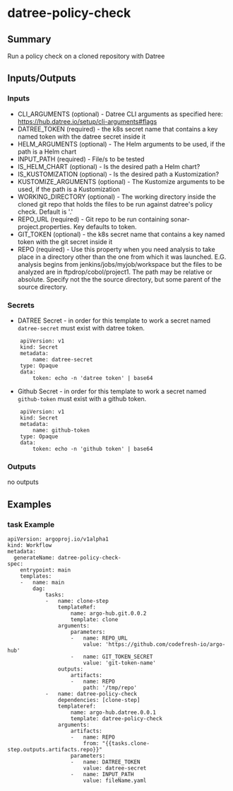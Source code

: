 # datree-policy-check

## Summary
Run a policy check on a cloned repository with Datree

## Inputs/Outputs

### Inputs
* CLI_ARGUMENTS (optional) - Datree CLI arguments as specified here: https://hub.datree.io/setup/cli-arguments#flags
* DATREE_TOKEN (required) - the k8s secret name that contains a key named token with the datree secret inside it
* HELM_ARGUMENTS (optional) - The Helm arguments to be used, if the path is a Helm chart
* INPUT_PATH (required) - File/s to be tested
* IS_HELM_CHART (optional) - Is the desired path a Helm chart?
* IS_KUSTOMIZATION (optional) - Is the desired path a Kustomization?
* KUSTOMIZE_ARGUMENTS (optional) - The Kustomize arguments to be used, if the path is a Kustomization
* WORKING_DIRECTORY (optional) - The working directory inside the cloned git repo that holds the files to be run against datree's policy check. Default is '.'
* REPO_URL (required) - Git repo to be run containing sonar-project.properties. Key defaults to token.
* GIT_TOKEN (optional) - the k8s secret name that contains a key named token with the git secret inside it
* REPO (required) - Use this property when you need analysis to take place in a directory other than the one from which it was launched. E.G. analysis begins from jenkins/jobs/myjob/workspace but the files to be analyzed are in ftpdrop/cobol/project1. The path may be relative or absolute. Specify not the the source directory, but some parent of the source directory.

### Secrets
* DATREE Secret - in order for this template to work a secret named `datree-secret` must exist with datree token.
```
    apiVersion: v1
    kind: Secret
    metadata:
        name: datree-secret
    type: Opaque
    data:
        token: echo -n 'datree token' | base64
```

* Github Secret - in order for this template to work a secret named `github-token` must exist with a github token.
```
    apiVersion: v1
    kind: Secret
    metadata:
        name: github-token
    type: Opaque
    data:
        token: echo -n 'github token' | base64
```

### Outputs
no outputs

## Examples

### task Example
```
apiVersion: argoproj.io/v1alpha1
kind: Workflow
metadata:
  generateName: datree-policy-check-
spec:
    entrypoint: main
    templates:
    -   name: main
        dag:
            tasks:
            -   name: clone-step
                templateRef:
                    name: argo-hub.git.0.0.2
                    template: clone
                arguments:
                    parameters:
                    -   name: REPO_URL
                        value: 'https://github.com/codefresh-io/argo-hub'
                    -   name: GIT_TOKEN_SECRET
                        value: 'git-token-name'
                outputs:
                    artifacts:
                    -   name: REPO
                        path: '/tmp/repo'
            -   name: datree-policy-check
                dependencies: [clone-step]
                templateref:
                    name: argo-hub.datree.0.0.1
                    template: datree-policy-check
                arguments:
                    artifacts:
                    -   name: REPO
                        from: "{{tasks.clone-step.outputs.artifacts.repo}}"
                    parameters:
                    -   name: DATREE_TOKEN
                        value: datree-secret
                    -   name: INPUT_PATH
                        value: fileName.yaml
```
